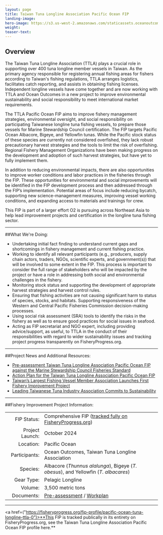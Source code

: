 ```yaml
---
layout: page
title: Taiwan Tuna Longline Association Pacific Ocean FIP 
landing-image: 
hero-image: https://s3.us-west-2.amazonaws.com/staticassets.oceanoutcomes.org/hero+photos/taiwan-tuna-longline-association-pacific-ocean-fip-release-hero.png
weight:
teaser-text: 
--- 
```

<h2>Overview</h2>

The Taiwan Tuna Longline Association (TTLA) plays a crucial role in supporting over 400 tuna longline member vessels in Taiwan. As the primary agency responsible for registering annual fishing areas for fishers according to Taiwan's fishing regulations, TTLA arranges logistics, facilitates catch reporting, and assists in obtaining fishing licenses. Independent longline vessels have come together and are now working with TTLA and Ocean Outcomes in a new project to improve environmental sustainability and social responsibility to meet international market requirements. 

The TTLA Pacific Ocean FIP aims to improve fishery management strategies, environmental oversight, and social responsibility on participating Taiwanese longline tuna fishing vessels, to prepare those vessels for Marine Stewardship Council certification. The FIP targets Pacific Ocean Albacore, Bigeye, and Yellowfin tunas. While the Pacific stock status of these species are currently not considered overfished, they lack robust precautionary harvest strategies and the tools to limit the risk of overfishing. Regional Fishery Management Organizations have been making progress on the development and adoption of such harvest strategies, but have yet to fully implement them. 

In addition to reducing environmental impacts, there are also opportunities to improve worker conditions and labor practices in the fisheries through the FIP. These opportunities for environmental and social improvements will be identified in the FIP development process and then addressed through the FIP’s implementation. Potential areas of focus include reducing bycatch, supporting new science-management measures, improving vessel working conditions, and expanding access to materials and trainings for crew.

This FIP is part of a larger effort O2 is pursuing across Northeast Asia to help lead improvement projects and certification in the longline tuna fishing sector. 

--- 

##What We're Doing: 

* Undertaking initial fact finding to understand current gaps and shortcomings in fishery management and current fishing practice.
* Working to identify all relevant participants (e.g., producers, supply chain actors, traders, NGOs, scientific experts, and government(s)) that will be involved to some extent in the FIP. This process is important to consider the full range of stakeholders who will be impacted by the project or have a role in addressing both social and environmental challenges in the fishery.
* Monitoring stock status and supporting the development of appropriate harvest strategies and harvest control rules.
* Ensuring that fishing activities are not causing significant harm to status of species, stocks, and habitats. 
Supporting responsiveness of the Western and Central Pacific Fisheries Commission decision-making processes. 
* Using social risk assessment (SRA) tools to identify the risks in the fishery as well as to ensure good practices for social issues in seafood.
* Acting as FIP secretariat and NGO expert, including providing advice/support, as useful, to TTLA in the conduct of their responsibilities with regard to wider sustainability issues and tracking project progress transparently on FisheryProgress.org.

---
##Project News and Additional Resources:

* <a href="https://s3.us-west-2.amazonaws.com/staticassets.oceanoutcomes.org/supporting+documents/TTLA+Pacific+Ocean+Tuna+FIP+Pre-assessment.pdf" target="_blank">Pre-assessment Taiwan Tuna Longline Association Pacific Ocean FIP against the Marine Stewardship Council Fisheries Standard</a>
* <a href="https://s3.us-west-2.amazonaws.com/staticassets.oceanoutcomes.org/supporting+documents/TTLA_FIP_Workplan_2024.docx+(2).pdf" target="_blank">Action Plan for the Taiwan Tuna Longline Association Pacific Ocean FIP</a>
* [Taiwan’s Largest Fishing Vessel Member Association Launches First Fishery Improvement Project](/news/Taiwan's-largest-fishing-vessel-member-association-launches-first-fishery-improvement-project/)
* [Leading Taiwanese Tuna Industry Association Commits to Sustainability](https://www.oceanoutcomes.org/news/leading-taiwanese-tuna-industry-association-commits-to-sustainability/)

---

##Fishery Improvement Project Information:

|||
| ---: | --- |
| FIP Status: | Comprehensive FIP (<a href="https://fisheryprogress.org/fip-profile/pacific-ocean-tuna-longline-ttla-0">tracked fully on FisheryProgress.org</a>) |
| Project Launch: | October 2024 |
| Location: | Pacific Ocean |
| Participants: | Ocean Outcomes, Taiwan Tuna Longline Association |
| Species: | Albacore (*Thunnus alalunga*), Bigeye (*T. obesus*), and Yellowfin (*T. albacares*) |
| Gear Type: | Pelagic Longline |
| Volume:| 3,500 metric tons|
| Documents: | <a href="https://s3.us-west-2.amazonaws.com/staticassets.oceanoutcomes.org/supporting+documents/TTLA+Pacific+Ocean+Tuna+FIP+Pre-assessment.pdf" target="_blank">Pre-assessment</a> /  <a href="https://s3.us-west-2.amazonaws.com/staticassets.oceanoutcomes.org/supporting+documents/TTLA_FIP_Workplan_2024.docx+(2).pdf" target="_blank">Workplan</a> |


--- 

<a href=("https://fisheryprogress.org/fip-profile/pacific-ocean-tuna-longline-ttla-0")>**This FIP is tracked publically in its entirety on FisheryProgress.org, see the Taiwan Tuna Longline Association Pacific Ocean FIP profile here.**</a>

